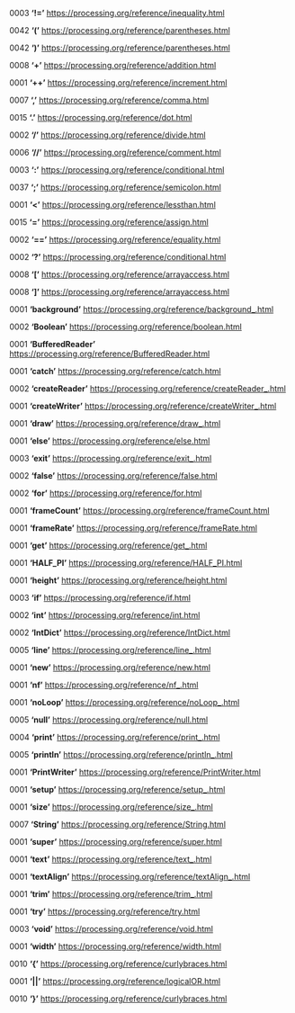 0003	__‘!=’__		https://processing.org/reference/inequality.html

0042	__‘(’__		https://processing.org/reference/parentheses.html

0042	__‘)’__		https://processing.org/reference/parentheses.html

0008	__‘+’__		https://processing.org/reference/addition.html

0001	__‘++’__		https://processing.org/reference/increment.html

0007	__‘,’__		https://processing.org/reference/comma.html

0015	__‘.’__		https://processing.org/reference/dot.html

0002	__‘/’__		https://processing.org/reference/divide.html

0006	__‘//’__		https://processing.org/reference/comment.html

0003	__‘:’__		https://processing.org/reference/conditional.html

0037	__‘;’__		https://processing.org/reference/semicolon.html

0001	__‘<’__		https://processing.org/reference/lessthan.html

0015	__‘=’__		https://processing.org/reference/assign.html

0002	__‘==’__		https://processing.org/reference/equality.html

0002	__‘?’__		https://processing.org/reference/conditional.html

0008	__‘[’__		https://processing.org/reference/arrayaccess.html

0008	__‘]’__		https://processing.org/reference/arrayaccess.html

0001	__‘background’__		https://processing.org/reference/background_.html

0002	__‘Boolean’__		https://processing.org/reference/boolean.html

0001	__‘BufferedReader’__		https://processing.org/reference/BufferedReader.html

0001	__‘catch’__		https://processing.org/reference/catch.html

0002	__‘createReader’__		https://processing.org/reference/createReader_.html

0001	__‘createWriter’__		https://processing.org/reference/createWriter_.html

0001	__‘draw’__		https://processing.org/reference/draw_.html

0001	__‘else’__		https://processing.org/reference/else.html

0003	__‘exit’__		https://processing.org/reference/exit_.html

0002	__‘false’__		https://processing.org/reference/false.html

0002	__‘for’__		https://processing.org/reference/for.html

0001	__‘frameCount’__		https://processing.org/reference/frameCount.html

0001	__‘frameRate’__		https://processing.org/reference/frameRate.html

0001	__‘get’__		https://processing.org/reference/get_.html

0001	__‘HALF_PI’__		https://processing.org/reference/HALF_PI.html

0001	__‘height’__		https://processing.org/reference/height.html

0003	__‘if’__		https://processing.org/reference/if.html

0002	__‘int’__		https://processing.org/reference/int.html

0002	__‘IntDict’__		https://processing.org/reference/IntDict.html

0005	__‘line’__		https://processing.org/reference/line_.html

0001	__‘new’__		https://processing.org/reference/new.html

0001	__‘nf’__		https://processing.org/reference/nf_.html

0001	__‘noLoop’__		https://processing.org/reference/noLoop_.html

0005	__‘null’__		https://processing.org/reference/null.html

0004	__‘print’__		https://processing.org/reference/print_.html

0005	__‘println’__		https://processing.org/reference/println_.html

0001	__‘PrintWriter’__		https://processing.org/reference/PrintWriter.html

0001	__‘setup’__		https://processing.org/reference/setup_.html

0001	__‘size’__		https://processing.org/reference/size_.html

0007	__‘String’__		https://processing.org/reference/String.html

0001	__‘super’__		https://processing.org/reference/super.html

0001	__‘text’__		https://processing.org/reference/text_.html

0001	__‘textAlign’__		https://processing.org/reference/textAlign_.html

0001	__‘trim’__		https://processing.org/reference/trim_.html

0001	__‘try’__		https://processing.org/reference/try.html

0003	__‘void’__		https://processing.org/reference/void.html

0001	__‘width’__		https://processing.org/reference/width.html

0010	__‘{’__		https://processing.org/reference/curlybraces.html

0001	__‘||’__		https://processing.org/reference/logicalOR.html

0010	__‘}’__		https://processing.org/reference/curlybraces.html

